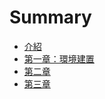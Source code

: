# Summary

* [介紹](README.md)
* [第一章：環境建置](./chapters/第一章：環境建置.md)
* [第二章](./chapters/chapter2.md)
* [第三章](./chapters/chapter3.md)

